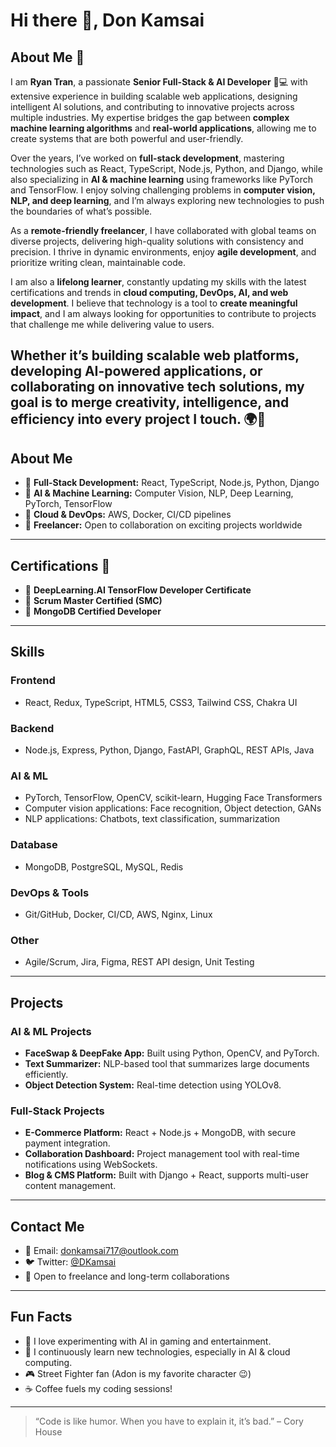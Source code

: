 # Hi there 👋, Don Kamsai

## About Me 🌟

I am **Ryan Tran**, a passionate **Senior Full-Stack & AI Developer** 🤖💻 with extensive experience in building scalable web applications, designing intelligent AI solutions, and contributing to innovative projects across multiple industries. My expertise bridges the gap between **complex machine learning algorithms** and **real-world applications**, allowing me to create systems that are both powerful and user-friendly.  

Over the years, I’ve worked on **full-stack development**, mastering technologies such as React, TypeScript, Node.js, Python, and Django, while also specializing in **AI & machine learning** using frameworks like PyTorch and TensorFlow. I enjoy solving challenging problems in **computer vision, NLP, and deep learning**, and I’m always exploring new technologies to push the boundaries of what’s possible.  

As a **remote-friendly freelancer**, I have collaborated with global teams on diverse projects, delivering high-quality solutions with consistency and precision. I thrive in dynamic environments, enjoy **agile development**, and prioritize writing clean, maintainable code.  

I am also a **lifelong learner**, constantly updating my skills with the latest certifications and trends in **cloud computing, DevOps, AI, and web development**. I believe that technology is a tool to **create meaningful impact**, and I am always looking for opportunities to contribute to projects that challenge me while delivering value to users.  

Whether it’s building **scalable web platforms**, developing **AI-powered applications**, or collaborating on innovative **tech solutions**, my goal is to merge creativity, intelligence, and efficiency into every project I touch. 🌍🚀
---

## About Me

- 🔹 **Full-Stack Development:** React, TypeScript, Node.js, Python, Django  
- 🔹 **AI & Machine Learning:** Computer Vision, NLP, Deep Learning, PyTorch, TensorFlow  
- 🔹 **Cloud & DevOps:** AWS, Docker, CI/CD pipelines  
- 🔹 **Freelancer:** Open to collaboration on exciting projects worldwide  

---

## Certifications 📜

- 🏅 **DeepLearning.AI TensorFlow Developer Certificate**  
- 🏅 **Scrum Master Certified (SMC)**  
- 🏅 **MongoDB Certified Developer**  

---

## Skills

### Frontend
- React, Redux, TypeScript, HTML5, CSS3, Tailwind CSS, Chakra UI

### Backend
- Node.js, Express, Python, Django, FastAPI, GraphQL, REST APIs, Java

### AI & ML
- PyTorch, TensorFlow, OpenCV, scikit-learn, Hugging Face Transformers
- Computer vision applications: Face recognition, Object detection, GANs
- NLP applications: Chatbots, text classification, summarization

### Database
- MongoDB, PostgreSQL, MySQL, Redis

### DevOps & Tools
- Git/GitHub, Docker, CI/CD, AWS, Nginx, Linux

### Other
- Agile/Scrum, Jira, Figma, REST API design, Unit Testing

---

## Projects

### AI & ML Projects
- **FaceSwap & DeepFake App:** Built using Python, OpenCV, and PyTorch.  
- **Text Summarizer:** NLP-based tool that summarizes large documents efficiently.  
- **Object Detection System:** Real-time detection using YOLOv8.

### Full-Stack Projects
- **E-Commerce Platform:** React + Node.js + MongoDB, with secure payment integration.  
- **Collaboration Dashboard:** Project management tool with real-time notifications using WebSockets.  
- **Blog & CMS Platform:** Built with Django + React, supports multi-user content management.  

---

## Contact Me

- 📧 Email: [donkamsai717@outlook.com](mailto:donkamsai717@outlook.com)  
- 🐦 Twitter: [@DKamsai](https://twitter.com/DKamsai)  
- 💬 Open to freelance and long-term collaborations  

---

## Fun Facts

- 🚀 I love experimenting with AI in gaming and entertainment.  
- 🌱 I continuously learn new technologies, especially in AI & cloud computing.  
- 🎮 Street Fighter fan (Adon is my favorite character 😉)  
- ☕ Coffee fuels my coding sessions!  

---

> “Code is like humor. When you have to explain it, it’s bad.” – Cory House
